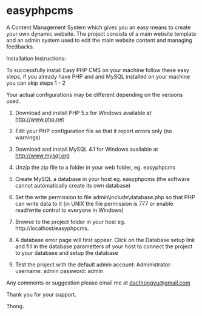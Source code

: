 # easyphpcms
A Content Management System which gives you an easy means to create your own dynamic website. The project consists of a main website template and an admin system used to edit the main website content and managing feedbacks.

Installation Instructions:

To successfully install Easy PHP CMS on your machine follow these easy steps, if you 
already have PHP and and MySQL installed on your machine you can skip steps 1 - 2

Your actual configurations may be different depending on the versions used.

1. Download and install PHP 5.x for Windows available at http://www.php.net

3. Edit your PHP configuration file so that it report errors only (no warnings)

4. Download and install MySQL 4.1 for Windows available at http://www.mysql.org

5. Unzip the zip file to a folder in your web folder, eg. easyphpcms

6. Create MySQL a database in your host eg. easyphpcms (the software cannot automatically
   create its own database)

7. Set the write permission to file admin\include\database.php so that PHP can write data to it
   (in UNIX the file permission is 777 or enable read/write control to everyone in Windows)

8. Browse to the project folder in your host eg. http://localhost/easyphpcms.

9. A database error page will first appear. Click on the Database setup link and fill in the
   database parametters of your host to connect the project to your database and setup the database


10. Test the project with the default admin account:
   Administrator: username: admin  password: admin

Any comments or suggestion please email me at dacthongvu@gmail.com

Thank you for your support.

Thong.
